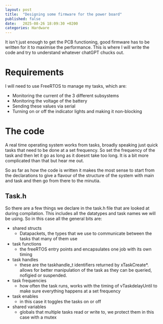```yaml
---
layout: post
title:  "Designing some firmware for the power board"
published: false
date:   2025-08-26 18:09:30 +0200
categories: Hardware
---
```


It isn't just enough to get the PCB functioning, good firmware has to be written for it to maximise the performance. This is where I will write the code and try to understand whatever chatGPT chucks out.

# Requirements

I will need to use FreeRTOS to manage my tasks, which are:
- Monitoring the current of the 3 different subsystems
- Monitoring the voltage of the battery
- Sending these values via serial
- Turning on or off the indicator lights and making it non-blocking

# The code
A real time operating system works from tasks, broadly speaking just quick tasks that need to be done at a set frequency. So set the frequency of the task and then let it go as long as it doesnt take too long. It is a bit more complicated than that but hear me out.

So as far as how the code is written it makes the most sense to start from the declarations to give a flavour of the structure of the system with main and task and then go from there to the minutia.

## Task.h
So there are a few things we declare in the task.h file that are looked at during compilation. This includes all the datatypes and task names we will be using. So in this case all the general bits are:
- shared structs
  - Datapackets, the types that we use to communicate between the tasks that many of them use
- task functions
  - the freeRTOS entry points and encapsulates one job with its own timing
- task handles
  - these are the taskhandle_t identifiers returned by xTaskCreate*. allows for better manipulation of the task as they can be queried, nofigied or suspended.
- task frequencies
  - how often the task runs, works with the timing of vTaskdelayUntil to make sure everything happens at a set frequency
- task enables
  - in this case it toggles the tasks on or off
- shared variables
  - globals that multiple tasks read or write to, we protect them in this case with a mutex